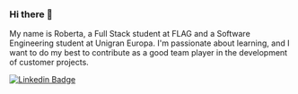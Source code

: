 ### Hi there 👋

My name is Roberta, a Full Stack student at FLAG and a Software Engineering student at Unigran Europa.
I'm passionate about learning, and I want to do my best to contribute as a good team player in the
development of customer projects.

[![Linkedin Badge](https://img.shields.io/badge/-LinkedIn-blue?style=flat-square&logo=Linkedin&logoColor=white&link=https://www.linkedin.com/in/roberta-meireles-aa2b5a42/)](https://www.linkedin.com/in/roberta-meireles-aa2b5a42/)



<!--
**RobertaMeireles/RobertaMeireles** is a ✨ _special_ ✨ repository because its `README.md` (this file) appears on your GitHub profile.

Here are some ideas to get you started:

- 🔭 I’m currently working on ...
- 🌱 I’m currently learning ...
- 👯 I’m looking to collaborate on ...
- 🤔 I’m looking for help with ...
- 💬 Ask me about ...
- 📫 How to reach me: ...
- 😄 Pronouns: ...
- ⚡ Fun fact: ...
-->
